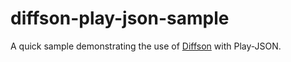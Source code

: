 # diffson-play-json-sample

A quick sample demonstrating the use of [Diffson](https://github.com/gnieh/diffson) with Play-JSON.
